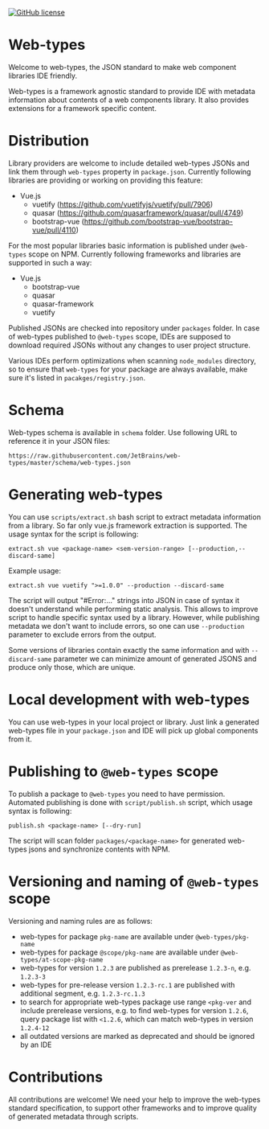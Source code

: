 [![GitHub license](https://img.shields.io/badge/license-Apache%20License%202.0-blue.svg?style=flat)](https://www.apache.org/licenses/LICENSE-2.0)

# Web-types

Welcome to web-types, the JSON standard to make web component libraries IDE friendly. 

Web-types is a framework agnostic standard to provide IDE with metadata information about contents 
of a web components library. It also provides extensions for a framework specific content.

# Distribution

Library providers are welcome to include detailed web-types JSONs and link them through `web-types`
property in `package.json`. Currently following libraries are providing or working on providing this feature:
 * Vue.js
   * vuetify (https://github.com/vuetifyjs/vuetify/pull/7906)
   * quasar (https://github.com/quasarframework/quasar/pull/4749)
   * bootstrap-vue (https://github.com/bootstrap-vue/bootstrap-vue/pull/4110)

For the most popular libraries basic information is published under `@web-types` scope on NPM. 
Currently following frameworks and libraries are supported in such a way:
 * Vue.js
    * bootstrap-vue 
    * quasar
    * quasar-framework
    * vuetify 

Published JSONs are checked into repository under `packages` folder. In case of web-types published to `@web-types` scope,  IDEs are supposed to download required JSONs without any changes to user project structure.

Various IDEs perform optimizations when scanning `node_modules` directory, so to ensure that `web-types` for 
your package are always available, make sure it's listed in `pacakges/registry.json`.

# Schema

Web-types schema is available in `schema` folder. Use following URL to reference it in your JSON files:
```
https://raw.githubusercontent.com/JetBrains/web-types/master/schema/web-types.json
```

# Generating web-types

You can use `scripts/extract.sh` bash script to extract metadata information from a library. 
So far only vue.js framework extraction is supported. The usage syntax for the script is following:

```
extract.sh vue <package-name> <sem-version-range> [--production,--discard-same]
```
Example usage:
```
extract.sh vue vuetify ">=1.0.0" --production --discard-same
```
The script will output "#Error:..." strings into JSON in case of syntax it doesn't understand
while performing static analysis. This allows to improve script to handle specific syntax used
by a library. However, while publishing metadata we don't want to include errors, so one can
use `--production` parameter to exclude errors from the output. 

Some versions of libraries contain exactly the same information and with `--discard-same` parameter
we can minimize amount of generated JSONS and produce only those, which are unique.

# Local development with web-types

You can use web-types in your local project or library. Just link a generated web-types file in your `package.json` and IDE will pick up global components from it.

# Publishing to `@web-types` scope

To publish a package to `@web-types` you need to have permission. Automated publishing is done with
`script/publish.sh` script, which usage syntax is following:
```
publish.sh <package-name> [--dry-run]
```
The script will scan folder `packages/<package-name>` for generated web-types jsons and synchronize
contents with NPM. 

# Versioning and naming of `@web-types` scope
Versioning and naming rules are as follows:
* web-types for package `pkg-name` are available under `@web-types/pkg-name`
* web-types for package `@scope/pkg-name` are available under `@web-types/at-scope-pkg-name`
* web-types for version `1.2.3` are published as prerelease `1.2.3-n`, e.g. `1.2.3-3`
* web-types for pre-release version `1.2.3-rc.1` are published with additional segment, 
  e.g. `1.2.3-rc.1.3`
* to search for appropriate web-types package use range `<pkg-ver` and include prerelease versions, 
  e.g. to find web-types for version `1.2.6`, query package list with `<1.2.6`, which can match 
  web-types in version `1.2.4-12` 
* all outdated versions are marked as deprecated and should be ignored by an IDE

# Contributions

All contributions are welcome! We need your help to improve the web-types standard specification,
to support other frameworks and to improve quality of generated metadata through scripts. 
